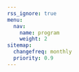 ```yaml
---
rss_ignore: true
menu:
  nav:
    name: program
    weight: 2
sitemap:
  changefreq: monthly
  priority: 0.9
---
```

